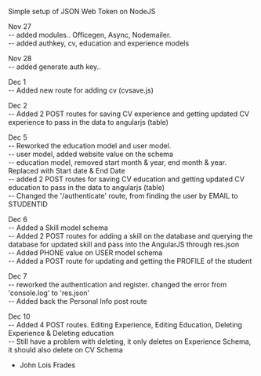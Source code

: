 Simple setup of JSON Web Token on NodeJS <br>


Nov 27 <br>
-- added modules.. Officegen, Async, Nodemailer. <br>
-- added authkey, cv, education and experience models <br>

Nov 28 <br>
-- added generate auth key.. <br>

Dec 1 <br>
-- Added new route for adding cv (cvsave.js) <br>

Dec 2 <br>
-- Added 2 POST routes for saving CV experience and getting updated CV experience to pass in the data to angularjs (table) <br>

Dec 5 <br>
-- Reworked the education model and user model. <br>
  -- user model, added website value on the schema <br>
  -- education model, removed start month & year, end month & year. Replaced with Start date & End Date <br>
-- added 2 POST routes for saving CV education and getting updated CV education to pass in the data to angularjs (table) <br>
-- Changed the '/authenticate' route, from finding the user by EMAIL to STUDENTID <br>

Dec 6 <br>
-- Added a Skill model schema <br>
-- Added 2 POST routes for adding a skill on the database and querying the database for updated skill and pass into the AngularJS through res.json <br>
-- Added PHONE value on USER model schema <br>
-- Added a POST route for updating and getting the PROFILE of the student <br>

Dec 7 <br>
-- reworked the authentication and register. changed the error from 'console.log' to 'res.json' <br>
-- Added back the Personal Info post route <br>

Dec 10 <br>
-- Added 4 POST routes. Editing Experience, Editing Education, Deleting Experience & Deleting education <br>
-- Still have a problem with deleting, it only deletes on Experience Schema, it should also delete on CV Schema <br>

- John Lois Frades